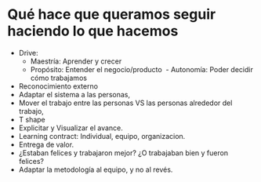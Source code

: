 # Qué hace que queramos seguir haciendo lo que hacemos

- Drive: 
  - Maestría: Aprender y crecer 
  - Propósito: Entender el negocio/producto
  - Autonomía: Poder decidir cómo trabajamos
- Reconocimiento externo
- Adaptar el sistema a las personas,
- Mover el trabajo entre las personas VS las personas alrededor del trabajo,
- T shape
- Explicitar y Visualizar el avance.
- Learning contract: Individual, equipo, organizacion.
- Entrega de valor.
- ¿Estaban felices y trabajaron mejor? ¿O trabajaban bien y fueron felices?
- Adaptar la metodología al equipo, y no al revés.
